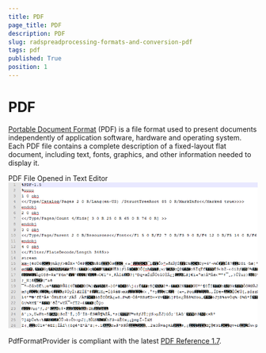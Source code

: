 ```yaml
---
title: PDF
page_title: PDF
description: PDF
slug: radspreadprocessing-formats-and-conversion-pdf
tags: pdf
published: True
position: 1
---
```


# PDF



[Portable Document Format](http://en.wikipedia.org/wiki/Portable_Document_Format)
        (PDF) is a file format used to present documents independently of application software, hardware and operating system. Each PDF file contains a complete description of a fixed-layout flat document, including text, fonts, graphics, and other information needed to display it.
      

PDF File Opened in Text Editor![Rad Spread Processing Formats and Conversion Pdf 01](images/RadSpreadProcessing_Formats_and_Conversion_Pdf_01.png)

PdfFormatProvider is compliant with the latest
        [PDF Reference 1.7](http://www.adobe.com/devnet/pdf/pdf_reference.html).
      

## 
